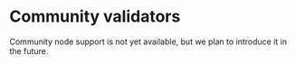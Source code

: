 # Community validators

Community node support is not yet available, but we plan to introduce it in the future.
